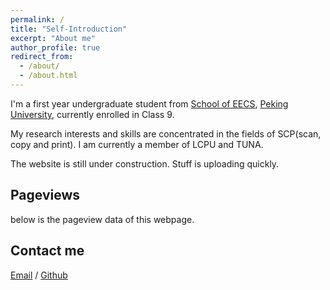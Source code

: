 ```yaml
---
permalink: /
title: "Self-Introduction"
excerpt: "About me"
author_profile: true
redirect_from: 
  - /about/
  - /about.html
---
```


I'm a first year undergraduate student from [School of EECS](https://eecs.pku.edu.cn/), [Peking University](https://www.pku.edu.cn/), currently enrolled in Class 9.  

My research interests and skills are concentrated in the fields of SCP(scan, copy and print). I am currently a member of LCPU and TUNA.  <!--My research interest includes computer vision, computer graphics, machine learning, and computational photography.-->

<!--I am very fortunate to be advised by [Prof. XXX](https://www.XXX.com/) of XXX Lab from [School of Computer Science](https://cs.pku.edu.cn/), Peking University. I was advised by [Prof. XX](https://XXX.pku.edu.cn/) from [School of Computer Science](https://cs.pku.edu.cn/), Peking University.-->

<!--You can find my CV here: [Curriculum Vitae](../assets/Curriculum_Vitae.pdf).-->

The website is still under construction. Stuff is uploading quickly.

<h2>Pageviews</h2>
below is the pageview data of this webpage.   
<script type="text/javascript" id="mapmyvisitors" src="//mapmyvisitors.com/map.js?d=3eEvje6ZFC5-l_PwmgFYx4D_jLFNzrW3K9R9vNm3buM&cl=ffffff&w=a"></script>
<h2>Contact me</h2>


[Email](mailto:xuanchengliu25@stu.pku.edu.cn) / [Github](https://github.com/gE0650)

<script src="https://giscus.app/client.js"
        data-repo="gE0650/gE0650.github.io"
        data-repo-id="R_kgDOPz5s-A"
        data-category="Announcements"
        data-category-id="DIC_kwDOPz5s-M4CwTQR"
        data-mapping="title"
        data-strict="0"
        data-reactions-enabled="1"
        data-emit-metadata="0"
        data-input-position="top"
        data-theme="preferred_color_scheme"
        data-lang="zh-CN"
        data-loading="lazy"
        crossorigin="anonymous"
        async>
</script>